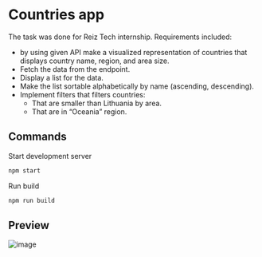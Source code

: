 # Countries app

The task was done for Reiz Tech internship.
Requirements included:

- by using given API make a visualized representation of countries that displays country name, region, and area size.
- Fetch the data from the endpoint.
- Display a list for the data.
- Make the list sortable alphabetically by name (ascending, descending).
- Implement filters that filters countries:
  - That are smaller than Lithuania by area.
  - That are in “Oceania” region.

## Commands

Start development server

```bash
npm start
```
Run build

```bash
npm run build
```

## Preview
![image](https://user-images.githubusercontent.com/75926838/220109731-727f6fa1-f64d-4435-9d3d-371abab05d64.png)

